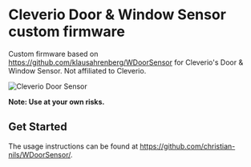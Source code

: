 # Cleverio Door & Window Sensor custom firmware

Custom firmware based on https://github.com/klausahrenberg/WDoorSensor for Cleverio's Door & Window Sensor. Not affiliated to Cleverio.

![Cleverio Door Sensor](https://www.kjell.com/globalassets/productimages/763188_51453_4.tif)

**Note: Use at your own risks.**

## Get Started

The usage instructions can be found at https://github.com/christian-nils/WDoorSensor/.
